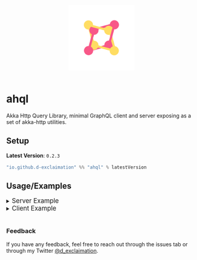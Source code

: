 <p align="center">
<img src="https://github.com/d-exclaimation/ahql/blob/main/icon.png" width="175" alt="logo" style="margin:1rem;"/>
</p>
<p align="center"> <h1>ahql</h1></p>


Akka Http Query Library, minimal GraphQL client and server exposing as a set of akka-http utilities.

## Setup

**Latest Version**: `0.2.3`

```sbt
"io.github.d-exclaimation" %% "ahql" % latestVersion
```

## Usage/Examples

<details>
<summary>
	<big>Server Example</big>
</summary>

#### Using a Server instance

```scala
object Main extends SprayJsonSupport {
  implicit val system: ActorSystem[Nothing] =
    ActorSystem(Behaviors.empty, "--")

  val gqlServer: Ahql.Server[Context, Unit] =
    Ahql.createServer[Context, Unit](schema, (),
      httpMethodStrategy = HttpMethodStrategy.queryOnlyGet
    )

  val route: Route = path("graphql") {
    optionalHeaderValueByName("Authorization") { auth =>
      val context = Context(auth)
      gqlServer.applyMiddleware(context)
    }
  }
}
```

#### Using a shorthand

```scala
object Main extends SprayJsonSupport {
  implicit val system: ActorSystem[Nothing] =
    ActorSystem(Behaviors.empty, "--")

  val route: Route = path("graphql") {
    optionalHeaderValueByName("Authorization") { auth =>
      val context = Context(auth)
      Ahql.applyMiddleware[Context, Unit](schema, context, (),
        httpMethodStrategy = HttpMethodStrategy.queryOnlyGet
      )
    }
  }
}
```

Both will gave out two endpoints

```http
POST: ".../graphql"
GET: ".../graphql"
```

</details>


<details>
<summary>
	<big>Client Example</big>
</summary>

#### Using a Client instance

```scala
object Main extends SprayJsonSupport {
  implicit val system: ActorSystem[Nothing] =
    ActorSystem(Behaviors.empty, "--")

  val gqlClient: Ahql.Client =
    Ahql.createClient("http://localhost:4000/graphql")

  val query: ast.Document =
    graphql"""
    query {
      someField {
        nested1
        nested2
      }
    }
  """

  val GqlResponse(data, errors) = gqlClient
    .fetch(query = query,
      headers = headers.Authorization("Bearer token") :: Nil
    )
  // data: Option[JsObject]
  // errors: Option[Vector[JsObject]]
}
```

#### Using a shorthand

```scala
object Main extends SprayJsonSupport {
  implicit val system: ActorSystem[Nothing] =
    ActorSystem(Behaviors.empty, "--")

  val query: ast.Document =
    graphql"""
    query {
      someField {
        nested1
        nested2
      }
    }
  """

  val GqlResponse(data, errors) = Ahql
    .fetch(
      endpoint = "http://localhost:4000/graphql",
      query = query,
      headers = headers.Authorization("Bearer token") :: Nil
    )
  // data: Option[JsObject]
  // errors: Option[Vector[JsObject]]
}
```

</details>

<br/>

<!-- - [Getting Started](https://overlayer.netlify.app/docs/intro) -->

### Feedback

If you have any feedback, feel free to reach out through the issues tab or through my
Twitter [@d_exclaimation](https://twitter.com/d_exclaimation).
